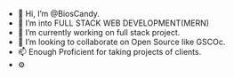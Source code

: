 - 👋 Hi, I’m @BiosCandy.
- 👀 I’m into FULL STACK WEB DEVELOPMENT(MERN)
- 🌱 I’m currently working on full stack project.
- 💞️ I’m looking to collaborate on Open Source like GSCOc.
- 📫 Enough Proficient for taking projects of clients.
- ⚙

<!---
BiosCandy/BiosCandy is a ✨ special ✨ repository because its `README.md` (this file) appears on your GitHub profile.
You can click the Preview link to take a look at your changes.
--->
